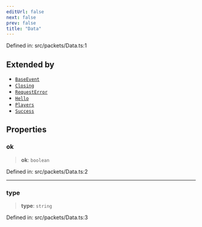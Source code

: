 ```yaml
---
editUrl: false
next: false
prev: false
title: "Data"
---
```


Defined in: src/packets/Data.ts:1

## Extended by

- [`BaseEvent`](/ReconnectedChat/interfaces/baseevent/)
- [`Closing`](/ReconnectedChat/interfaces/closing/)
- [`RequestError`](/ReconnectedChat/interfaces/requesterror/)
- [`Hello`](/ReconnectedChat/interfaces/hello/)
- [`Players`](/ReconnectedChat/interfaces/players/)
- [`Success`](/ReconnectedChat/interfaces/success/)

## Properties

### ok

> **ok**: `boolean`

Defined in: src/packets/Data.ts:2

***

### type

> **type**: `string`

Defined in: src/packets/Data.ts:3
